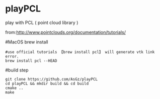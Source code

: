# playPCL
play with PCL ( point cloud library )

from:http://www.pointclouds.org/documentation/tutorials/

#MacOS brew install
```
#use official tutorials 【brew install pcl】 will generate vtk link error.
brew install pcl --HEAD
```


#build step

```
git clone https://github.com/AsGz/playPCL
cd playPCL && mkdir build && cd build
cmake ..
make
```
